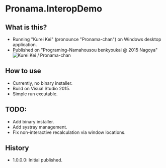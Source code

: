 # Pronama.InteropDemo
## What is this?
* Running "Kurei Kei" (pronounce "Pronama-chan") on Windows desktop application.
* Published on "Programing-Namahousou benkyoukai @ 2015 Nagoya"
![Kurei Kei / Pronama-chan](https://raw.githubusercontent.com/kekyo/Pronama.InteropDemo/master/Pronama.InteropDemo.gif)
## How to use
* Currently, no binary installer.
* Build on Visual Studio 2015.
* Simple run excutable.
## TODO:
* Add binary installer.
* Add systray management.
* Fix non-interactive recalculation via window locations.
## History
* 1.0.0.0: Initial published.
